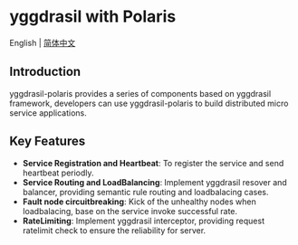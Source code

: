 # yggdrasil with Polaris

English | [简体中文](./README-zh.md)

## Introduction

yggdrasil-polaris provides a series of components based on yggdrasil framework, developers can use yggdrasil-polaris to build distributed micro service applications.

## Key Features

* **Service Registration and Heartbeat**: To register the service and send heartbeat periodly.
* **Service Routing and LoadBalancing**: Implement yggdrasil resover and balancer, providing semantic rule routing and loadbalacing cases.
* **Fault node circuitbreaking**: Kick of the unhealthy nodes when loadbalacing, base on the service invoke successful rate.
* **RateLimiting**: Implement yggdrasil interceptor, providing request ratelimit check to ensure the reliability for server.